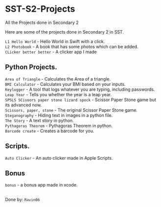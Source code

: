 # SST-S2-Projects
All the Projects done in Secondary 2

Here are some of the projects done in Secondary 2 in SST.

`L1 Hello World` - Hello World in Swift with a click. <br/>
`L2 Photobook` - A book that has some photos which can be added. <br/>
`CLicker better better` - A clicker app I made <br/>

Python Projects. <br/>
----------------
`Area of Triangle` - Calculates the Area of a triangle. <br/>
`BMI Calculator` - Calculates your BMI based on your inputs. <br/>
`Keylogger` - A tool that logs whatever you are typing, including passwords. <br/>
`Leap Year` - Tells you whether the year is a leap year. <br/>
`SPSLS SCisoors paper stone lizard spock` - Scissor Paper Stone game but its advanced now. <br/>
`Scissors, paper, stone` - The original Scissor Paper Stone game. <br/>
`Steganography` - Hiding text in images in a python file. <br/>
`The Story` -  A text story in python. <br/>
`Pythagoras Theorem` - Pythagoras Theorem in python.  <br/>
`Barcode create` - Creates a barcode for you.  <br/>

Scripts. <br/>
--------
`Auto Clicker` - An auto clicker made in Apple Scripts. <br/>

Bonus
--------
`bonus` - a bonus app made in xcode.  <br/>





<br/> Done by:
`Ravin06`
